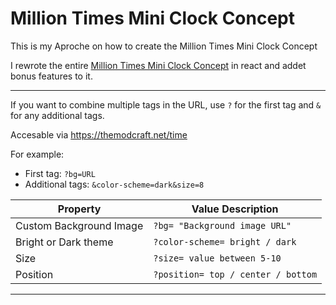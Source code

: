 # Million Times Mini Clock Concept

This is my Aproche on how to create the Million Times Mini Clock Concept

I rewrote the entire [Million Times Mini Clock Concept](https://codepen.io/vineethtrv/pen/ogvmWVN) in react and addet bonus features to it.

---

If you want to combine multiple tags in the URL, use `?` for the first tag and `&` for any additional tags.

Accesable via https://themodcraft.net/time

For example:
- First tag: `?bg=URL`
- Additional tags: `&color-scheme=dark&size=8`

| Property               | Value Description                           |
|------------------------|---------------------------------------------|
| Custom Background Image | `?bg= "Background image URL"`              |
| Bright or Dark theme    | `?color-scheme= bright / dark`              |
| Size                   | `?size= value between 5-10`                 |
| Position               | `?position= top / center / bottom`          |
---
